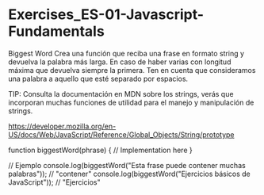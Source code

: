 # Exercises_ES-01-Javascript-Fundamentals

Biggest Word
Crea una función que reciba una frase en formato string y devuelva la palabra más larga. En caso de haber varias con longitud máxima que devuelva siempre la primera. Ten en cuenta que consideramos una palabra a aquello que esté separado por espacios.

TIP: Consulta la documentación en MDN sobre los strings, verás que incorporan muchas funciones de utilidad para el manejo y manipulación de strings.

https://developer.mozilla.org/en-US/docs/Web/JavaScript/Reference/Global_Objects/String/prototype

function biggestWord(phrase) {
  // Implementation here
}

// Ejemplo
console.log(biggestWord("Esta frase puede contener muchas palabras")); // "contener"
console.log(biggestWord("Ejercicios básicos de JavaScript")); // "Ejercicios"